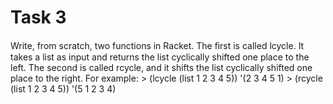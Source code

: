 # Task 3
Write, from scratch, two functions in Racket. The ﬁrst is called lcycle. It takes a list as input and returns the list cyclically shifted one place to the left. The second is called rcycle, and it shifts the list cyclically shifted one place to the right. For example: > (lcycle (list 1 2 3 4 5)) '(2 3 4 5 1) > (rcycle (list 1 2 3 4 5)) '(5 1 2 3 4)

